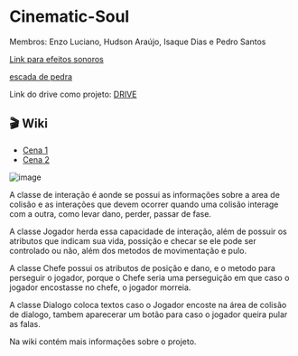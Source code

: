 # Cinematic-Soul
Membros: Enzo Luciano, Hudson Araújo, Isaque Dias e Pedro Santos

[Link para efeitos sonoros](https://pixabay.com/sound-effects/search/footsteps/)

[escada de pedra](https://sketchfab.com/3d-models/stone-stair-case-53e52c0fa88a4aa58ad86db4c569c96b)

Link do drive como projeto: [DRIVE](https://drive.google.com/drive/folders/1voiZ0sTWlcqO6S2eulumpFdOXeglKAEv?usp=drive_link)

## 🎬 Wiki

- [Cena 1](https://github.com/Isaquedias1/Cinematic-Soul/wiki/Cena-1)
- [Cena 2](https://github.com/Isaquedias1/Cinematic-Soul/wiki/Cena-2)

![image](https://github.com/user-attachments/assets/bafdc6b1-0a5f-46ac-88a1-2662f29536cd)

A classe de interação é aonde se possui as informações sobre a area de colisão e as interações que devem ocorrer quando uma colisão interage com a outra, como levar dano, perder, passar de fase.

A classe Jogador herda essa capacidade de interação, além de possuir os atributos que indicam sua vida, possição e checar se ele pode ser controlado ou não, além dos metodos de movimentação e pulo.

A classe Chefe possui os atributos de posição e dano, e o metodo para perseguir o jogador, porque o Chefe seria uma perseguição em que caso o jogador encostasse no chefe, o jogador morreia.

A classe Dialogo coloca textos caso o Jogador encoste na área de colisão de dialogo, tambem aparecerar um botão para caso o jogador queira pular as falas.

Na wiki contém mais informações sobre o projeto.
